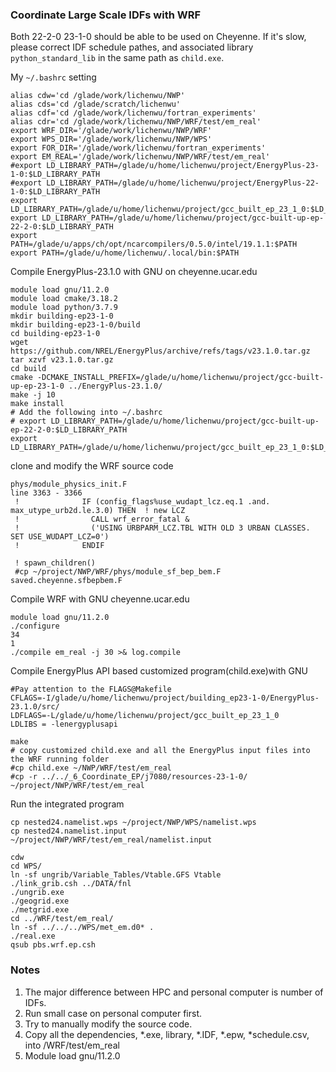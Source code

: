 ### Coordinate Large Scale IDFs with WRF

Both 22-2-0 23-1-0 should be able to be used on Cheyenne.
If it's slow, please correct IDF schedule pathes, and associated library `python_standard_lib` in the same path as `child.exe`.

My `~/.bashrc` setting
```
alias cdw='cd /glade/work/lichenwu/NWP'
alias cds='cd /glade/scratch/lichenwu'
alias cdf='cd /glade/work/lichenwu/fortran_experiments'
alias cdr='cd /glade/work/lichenwu/NWP/WRF/test/em_real'
export WRF_DIR='/glade/work/lichenwu/NWP/WRF'
export WPS_DIR='/glade/work/lichenwu/NWP/WPS'
export FOR_DIR='/glade/work/lichenwu/fortran_experiments'
export EM_REAL='/glade/work/lichenwu/NWP/WRF/test/em_real'
#export LD_LIBRARY_PATH=/glade/u/home/lichenwu/project/EnergyPlus-23-1-0:$LD_LIBRARY_PATH
#export LD_LIBRARY_PATH=/glade/u/home/lichenwu/project/EnergyPlus-22-1-0:$LD_LIBRARY_PATH
export LD_LIBRARY_PATH=/glade/u/home/lichenwu/project/gcc_built_ep_23_1_0:$LD_LIBRARY_PATH
export LD_LIBRARY_PATH=/glade/u/home/lichenwu/project/gcc-built-up-ep-22-2-0:$LD_LIBRARY_PATH
export PATH=/glade/u/apps/ch/opt/ncarcompilers/0.5.0/intel/19.1.1:$PATH
export PATH=/glade/u/home/lichenwu/.local/bin:$PATH
```

Compile EnergyPlus-23.1.0 with GNU on cheyenne.ucar.edu
```
module load gnu/11.2.0
module load cmake/3.18.2
module load python/3.7.9
mkdir building-ep23-1-0
mkdir building-ep23-1-0/build
cd building-ep23-1-0
wget https://github.com/NREL/EnergyPlus/archive/refs/tags/v23.1.0.tar.gz
tar xzvf v23.1.0.tar.gz
cd build
cmake -DCMAKE_INSTALL_PREFIX=/glade/u/home/lichenwu/project/gcc-built-up-ep-23-1-0 ../EnergyPlus-23.1.0/
make -j 10
make install
# Add the following into ~/.bashrc
# export LD_LIBRARY_PATH=/glade/u/home/lichenwu/project/gcc-built-up-ep-22-2-0:$LD_LIBRARY_PATH
export LD_LIBRARY_PATH=/glade/u/home/lichenwu/project/gcc_built_ep_23_1_0:$LD_LIBRARY_PATH
```

clone and modify the WRF source code
```
phys/module_physics_init.F
line 3363 - 3366
 !              IF (config_flags%use_wudapt_lcz.eq.1 .and. max_utype_urb2d.le.3.0) THEN  ! new LCZ
 !                CALL wrf_error_fatal &
 !                ('USING URBPARM_LCZ.TBL WITH OLD 3 URBAN CLASSES. SET USE_WUDAPT_LCZ=0')
 !              ENDIF

 ! spawn_children()
 #cp ~/project/NWP/WRF/phys/module_sf_bep_bem.F saved.cheyenne.sfbepbem.F
 ```


Compile WRF with GNU cheyenne.ucar.edu
```
module load gnu/11.2.0
./configure
34
1
./compile em_real -j 30 >& log.compile
```
Compile EnergyPlus API based customized program(child.exe)with GNU
```
#Pay attention to the FLAGS@Makefile
CFLAGS=-I/glade/u/home/lichenwu/project/building_ep23-1-0/EnergyPlus-23.1.0/src/
LDFLAGS=-L/glade/u/home/lichenwu/project/gcc_built_ep_23_1_0
LDLIBS = -lenergyplusapi

make
# copy customized child.exe and all the EnergyPlus input files into the WRF running folder
#cp child.exe ~/NWP/WRF/test/em_real
#cp -r ../../_6_Coordinate_EP/j7080/resources-23-1-0/ ~/project/NWP/WRF/test/em_real
 ```
Run the integrated program
```
cp nested24.namelist.wps ~/project/NWP/WPS/namelist.wps
cp nested24.namelist.input ~/project/NWP/WRF/test/em_real/namelist.input

cdw
cd WPS/
ln -sf ungrib/Variable_Tables/Vtable.GFS Vtable
./link_grib.csh ../DATA/fnl
./ungrib.exe
./geogrid.exe
./metgrid.exe
cd ../WRF/test/em_real/
ln -sf ../../../WPS/met_em.d0* .
./real.exe
qsub pbs.wrf.ep.csh
```


 ### Notes

 1. The major difference between HPC and personal computer is number of IDFs.
 2. Run small case on personal computer first.
 3. Try to manually modify the source code.
 4. Copy all the dependencies, *.exe, library, *.IDF, *.epw, *schedule.csv, into /WRF/test/em_real
 3. Module load gnu/11.2.0